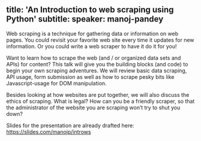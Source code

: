 title: 'An Introduction to web scraping using Python'
subtitle:
speaker: manoj-pandey
---
Web scraping is a technique for gathering data or information on web pages. You could revisit your favorite web site every time it updates for new information. Or you could write a web scraper to have it do it for you!

Want to learn how to scrape the web (and / or organized data sets and APIs) for content? This talk will give you the building blocks (and code) to begin your own scraping adventures. We will review basic data scraping, API usage, form submission as well as how to scrape pesky bits like Javascript-usage for DOM manipulation.

Besides looking at how websites are put together, we will also discuss the ethics of scraping. What is legal? How can you be a friendly scraper, so that the administrator of the website you are scraping won’t try to shut you down?

Slides for the presentation are already drafted here:
https://slides.com/manojp/introws